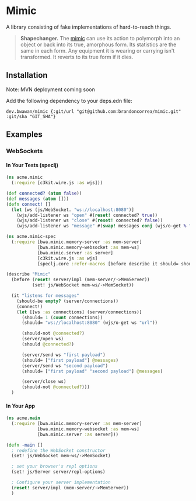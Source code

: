 # Mimic

A library consisting of fake implementations of hard-to-reach things.

> **Shapechanger.** The [mimic](https://www.dndbeyond.com/monsters/16957-mimic) can use its action to polymorph into an object or back into its true, amorphous form. Its statistics are the same in each form. Any equipment it is wearing or carrying isn't transformed. It reverts to its true form if it dies.

## Installation

Note: MVN deployment coming soon

Add the following dependency to your deps.edn file:

    dev.bwawan/mimic {:git/url "git@github.com:brandoncorrea/mimic.git" :git/sha "GIT_SHA"}

## Examples

### WebSockets

#### In Your Tests (speclj)

```clojure
(ns acme.mimic
  (:require [c3kit.wire.js :as wjs]))

(def connected? (atom false))
(def messages (atom []))
(defn connect! []
  (let [ws (js/WebSocket. "ws://localhost:8080")]
    (wjs/add-listener ws "open" #(reset! connected? true))
    (wjs/add-listener ws "close" #(reset! connected? false))
    (wjs/add-listener ws "message" #(swap! messages conj (wjs/o-get % "data")))))
```

```clojure
(ns acme.mimic-spec
  (:require [bwa.mimic.memory-server :as mem-server]
            [bwa.mimic.memory-websocket :as mem-ws]
            [bwa.mimic.server :as server]
            [c3kit.wire.js :as wjs]
            [speclj.core :refer-macros [before describe it should= should-not should-be should]]))

(describe "Mimic"
  (before (reset! server/impl (mem-server/->MemServer))
          (set! js/WebSocket mem-ws/->MemSocket))

  (it "listens for messages"
    (should-be empty? (server/connections))
    (connect!)
    (let [[ws :as connections] (server/connections)]
      (should= 1 (count connections))
      (should= "ws://localhost:8080" (wjs/o-get ws "url"))

      (should-not @connected?)
      (server/open ws)
      (should @connected?)

      (server/send ws "first payload")
      (should= ["first payload"] @messages)
      (server/send ws "second payload")
      (should= ["first payload" "second payload"] @messages)

      (server/close ws)
      (should-not @connected?)))
  )
```

#### In Your App

```clojure
(ns acme.main
  (:require [bwa.mimic.memory-server :as mem-server]
            [bwa.mimic.memory-websocket :as mem-ws]
            [bwa.mimic.server :as server]))

(defn -main []
  ; redefine the WebSocket constructor
  (set! js/WebSocket mem-ws/->MemSocket)

  ; set your browser's repl options
  (set! js/Server server/repl-options)

  ; Configure your server implementation
  (reset! server/impl (mem-server/->MemServer))
  )
```
